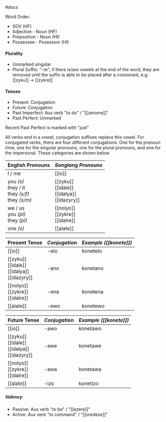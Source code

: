 #docs 

Word Order:
- SOV (HF)
- Adjective - Noun (HF)
- Preposition - Noun (HI)
- Possessee - Possessor (HI)

#### Plurality
- Unmarked singular
- Plural Suffix: "-re", if there is/are vowels at the end of the word, they are removed until the suffix is able to be placed after a consonant, e.g: [[zyku]] -> [[zykre]]

#### Tenses
- Present: Conjugation
- Future: Conjugation
- Past Imperfect: Aux verb "to do"  /  "[[zerome]]"
- Past Perfect: Unmarked

Recent Past Perfect is marked with "just"

All verbs end in a vowel, conjugation suffixes replace this vowel. For conjugated verbs, there are four different conjugations. One for the pronoun I/me, one for the singular pronouns, one for the plural pronouns, and one for the impersonal. These categories are shown below.

**English Pronouns**|*Songlang Pronouns*|
--|--
I / me|[[io]]
you *(s)*<br>they / it<br>they *(s/f)*<br>they *(s/m)*|[[zyku]]<br>[[idale]]<br>[[idalya]]<br>[[idazyry]]
we / us<br>you *(pl)*<br>they *(pl)*|[[nolyo]]<br>[[zykre]]<br>[[idalre]]
one *(s)*|[[alate]]

**Present Tense**|*Conjugation*|*Example ([[konete]])*
--|--|--
[[io]]|-elo|konetelo
[[zyku]]<br>[[idale]]<br>[[idalya]]<br>[[idazyry]]|-ano|konetano
[[nolyo]]<br>[[zykre]]<br>[[idalre]]|-ena|konetena
[[alate]]|-ewo|konetewo

**Future Tense**|*Conjugation*|*Example ([[konete]])*
--|--|--
[[io]]|-awo|konetawo
[[zyku]]<br>[[idale]]<br>[[idalya]]<br>[[idazyry]]|-awe|konetawe
[[nolyo]]<br>[[zykre]]<br>[[idalre]]|-awa|konetawa
[[alate]]|-izo|konetizo



##### Valency
- Passive: Aux verb "to be" / "[[ezere]]"
- Active: Aux verb "to command" / "[[oredeze]]"